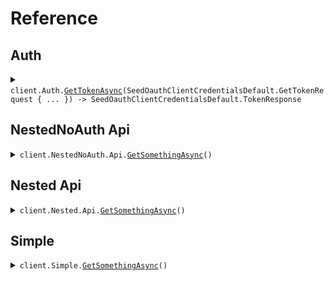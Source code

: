 # Reference
## Auth
<details><summary><code>client.Auth.<a href="/src/SeedOauthClientCredentialsDefault/Auth/AuthClient.cs">GetTokenAsync</a>(SeedOauthClientCredentialsDefault.GetTokenRequest { ... }) -> SeedOauthClientCredentialsDefault.TokenResponse</code></summary>
<dl>
<dd>

#### 🔌 Usage

<dl>
<dd>

<dl>
<dd>

```csharp
await client.Auth.GetTokenAsync(
    new SeedOauthClientCredentialsDefault.GetTokenRequest
    {
        ClientId = "client_id",
        ClientSecret = "client_secret",
        GrantType = "client_credentials",
    }
);
```
</dd>
</dl>
</dd>
</dl>

#### ⚙️ Parameters

<dl>
<dd>

<dl>
<dd>

**request:** `SeedOauthClientCredentialsDefault.GetTokenRequest` 
    
</dd>
</dl>
</dd>
</dl>


</dd>
</dl>
</details>

## NestedNoAuth Api
<details><summary><code>client.NestedNoAuth.Api.<a href="/src/SeedOauthClientCredentialsDefault/NestedNoAuth/Api/ApiClient.cs">GetSomethingAsync</a>()</code></summary>
<dl>
<dd>

#### 🔌 Usage

<dl>
<dd>

<dl>
<dd>

```csharp
await client.NestedNoAuth.Api.GetSomethingAsync();
```
</dd>
</dl>
</dd>
</dl>


</dd>
</dl>
</details>

## Nested Api
<details><summary><code>client.Nested.Api.<a href="/src/SeedOauthClientCredentialsDefault/Nested/Api/ApiClient.cs">GetSomethingAsync</a>()</code></summary>
<dl>
<dd>

#### 🔌 Usage

<dl>
<dd>

<dl>
<dd>

```csharp
await client.Nested.Api.GetSomethingAsync();
```
</dd>
</dl>
</dd>
</dl>


</dd>
</dl>
</details>

## Simple
<details><summary><code>client.Simple.<a href="/src/SeedOauthClientCredentialsDefault/Simple/SimpleClient.cs">GetSomethingAsync</a>()</code></summary>
<dl>
<dd>

#### 🔌 Usage

<dl>
<dd>

<dl>
<dd>

```csharp
await client.Simple.GetSomethingAsync();
```
</dd>
</dl>
</dd>
</dl>


</dd>
</dl>
</details>
